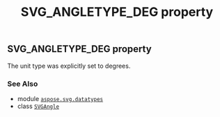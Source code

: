 ﻿---
title: SVG_ANGLETYPE_DEG property
second_title: Aspose.SVG for Python via .NET API References
description: 
type: docs
weight: 60
url: /python-net/aspose.svg.datatypes/svgangle/svg_angletype_deg/
is_root: false
---

## SVG_ANGLETYPE_DEG property


The unit type was explicitly set to degrees.

### See Also
* module [`aspose.svg.datatypes`](../../)
* class [`SVGAngle`](/svg/python-net/aspose.svg.datatypes/svgangle)

